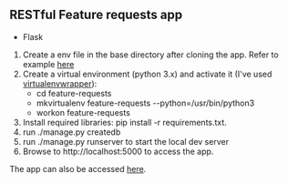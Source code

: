 ## RESTful Feature requests app

- Flask

1. Create a env file in the base directory after cloning the app. Refer to example [here](https://github.com/dhruvsingh/feature-requests/blob/master/.env_example)
2. Create a virtual environment (python 3.x) and activate it (I've used [virtualenvwrapper](https://virtualenvwrapper.readthedocs.io/en/latest/)):
    - cd feature-requests
    - mkvirtualenv feature-requests --python=/usr/bin/python3
    - workon feature-requests
3. Install required libraries: pip install -r requirements.txt.
4. run ./manage.py createdb
5. run ./manage.py runserver to start the local dev server
6. Browse to http://localhost:5000 to access the app.


The app can also be accessed [here]().